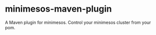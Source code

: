 # minimesos-maven-plugin
A Maven plugin for minimesos. Control your minimesos cluster from your pom.
